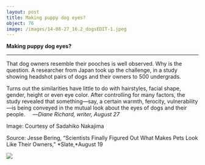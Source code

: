 ```yaml
---
layout: post
title: Making puppy dog eyes?
object: 76
image: /images/14-08-27_16.2_dogsEDIT-1.jpeg
---
```

**Making puppy dog eyes?**

****

That dog owners resemble their pooches is well observed. Why is the question. A researcher from Japan took up the challenge, in a study showing headshot pairs of dogs and their owners to 500 undergrads.

Turns out the similarities have little to do with hairstyles, facial shape, gender, height or even eye color. After controlling for many factors, the study revealed that something—say, a certain warmth, ferocity, vulnerability—is being conveyed in the mutual look about the eyes of dogs and their people.
     —*Diane Richard, writer, August 27*

Image: Courtesy of Sadahiko Nakajima

Source: Jesse Bering, “Scientists Finally Figured Out What Makes Pets Look Like Their Owners,” *Slate,*August 19

![]({{siteurl.base}}/images/14-08-27_16.2_dogsEDIT-1.jpeg)
